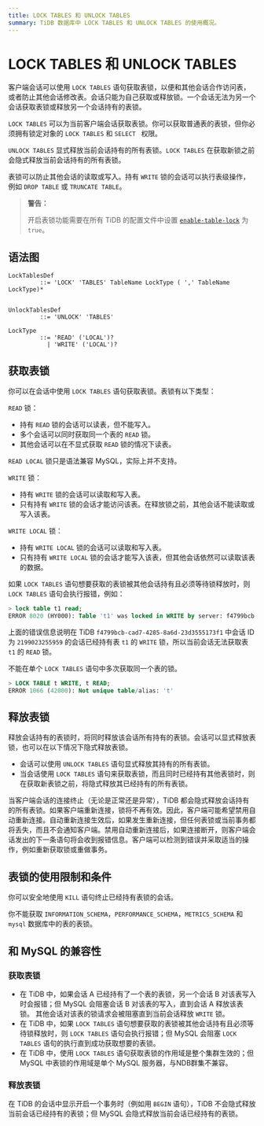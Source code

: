 ```yaml
---
title: LOCK TABLES 和 UNLOCK TABLES
summary: TiDB 数据库中 LOCK TABLES 和 UNLOCK TABLES 的使用概况。
---
```


# LOCK TABLES 和 UNLOCK TABLES

客户端会话可以使用 `LOCK TABLES` 语句获取表锁，以便和其他会话合作访问表，或者防止其他会话修改表。会话只能为自己获取或释放锁。一个会话无法为另一个会话获取表锁或释放另一个会话持有的表锁。

`LOCK TABLES` 可以为当前客户端会话获取表锁。你可以获取普通表的表锁，但你必须拥有锁定对象的 `LOCK TABLES` 和 `SELECT ` 权限。

`UNLOCK TABLES` 显式释放当前会话持有的所有表锁。`LOCK TABLES` 在获取新锁之前会隐式释放当前会话持有的所有表锁。

表锁可以防止其他会话的读取或写入。持有 `WRITE` 锁的会话可以执行表级操作，例如 `DROP TABLE` 或 `TRUNCATE TABLE`。

> **警告：**
>
> 开启表锁功能需要在所有 TiDB 的配置文件中设置 [`enable-table-lock`](/tidb-configuration-file.md#enable-table-lock-从-v400-版本开始引入) 为 `true`。

## 语法图

```ebnf+diagram
LockTablesDef
         ::= 'LOCK' 'TABLES' TableName LockType ( ',' TableName LockType)*


UnlockTablesDef
         ::= 'UNLOCK' 'TABLES'

LockType
         ::= 'READ' ('LOCAL')?
           | 'WRITE' ('LOCAL')?
```

## 获取表锁

你可以在会话中使用 `LOCK TABLES` 语句获取表锁。表锁有以下类型：

`READ` 锁：

  - 持有 `READ` 锁的会话可以读表，但不能写入。
  - 多个会话可以同时获取同一个表的 `READ` 锁。
  - 其他会话可以在不显式获取 `READ` 锁的情况下读表。

`READ LOCAL` 锁只是语法兼容 MySQL，实际上并不支持。

`WRITE` 锁：

  - 持有 `WRITE` 锁的会话可以读取和写入表。
  - 只有持有 `WRITE` 锁的会话才能访问该表。在释放锁之前，其他会话不能读取或写入该表。

`WRITE LOCAL` 锁：

  - 持有 `WRITE LOCAL` 锁的会话可以读取和写入表。
  - 只有持有 `WRITE LOCAL` 锁的会话才能写入该表，但其他会话依然可以读取该表的数据。

如果 `LOCK TABLES` 语句想要获取的表锁被其他会话持有且必须等待锁释放时，则 `LOCK TABLES` 语句会执行报错，例如：

```sql
> lock table t1 read;
ERROR 8020 (HY000): Table 't1' was locked in WRITE by server: f4799bcb-cad7-4285-8a6d-23d3555173f1_session: 2199023255959
```

上面的错误信息说明在 TiDB `f4799bcb-cad7-4285-8a6d-23d3555173f1` 中会话 ID 为 `2199023255959` 的会话已经持有表 `t1` 的 `WRITE` 锁，所以当前会话无法获取表 `t1` 的 `READ` 锁。

不能在单个 `LOCK TABLES` 语句中多次获取同一个表的锁。

```sql
> LOCK TABLE t WRITE, t READ;
ERROR 1066 (42000): Not unique table/alias: 't'
```

## 释放表锁

释放会话持有的表锁时，将同时释放该会话所有持有的表锁。会话可以显式释放表锁，也可以在以下情况下隐式释放表锁。

- 会话可以使用 `UNLOCK TABLES` 语句显式释放其持有的所有表锁。
- 当会话使用 `LOCK TABLES` 语句来获取表锁，而且同时已经持有其他表锁时，则在获取新表锁之前，将隐式释放其已经持有的所有表锁。

当客户端会话的连接终止（无论是正常还是异常），TiDB 都会隐式释放会话持有的所有表锁。如果客户端重新连接，锁将不再有效。因此，客户端可能希望禁用自动重新连接。自动重新连接生效后，如果发生重新连接，但任何表锁或当前事务都将丢失，而且不会通知客户端。禁用自动重新连接后，如果连接断开，则客户端会话发出的下一条语句将会收到报错信息。客户端可以检测到错误并采取适当的操作，例如重新获取锁或重做事务。

## 表锁的使用限制和条件

你可以安全地使用 `KILL` 语句终止已经持有表锁的会话。

你不能获取 `INFORMATION_SCHEMA`，`PERFORMANCE_SCHEMA`，`METRICS_SCHEMA` 和 `mysql` 数据库中的表的表锁。

## 和 MySQL 的兼容性

### 获取表锁

- 在 TiDB 中，如果会话 A 已经持有了一个表的表锁，另一个会话 B 对该表写入时会报错；但 MySQL 会阻塞会话 B 对该表的写入，直到会话 A 释放该表锁。
其他会话对该表的锁请求会被阻塞直到当前会话释放 `WRITE` 锁。
- 在 TiDB 中，如果 `LOCK TABLES` 语句想要获取的表锁被其他会话持有且必须等待锁释放时，则 `LOCK TABLES` 语句会执行报错；但 MySQL 会阻塞 `LOCK TABLES` 语句的执行直到成功获取想要的表锁。
- 在 TiDB 中，使用 `LOCK TABLES` 语句获取表锁的作用域是整个集群生效的；但 MySQL 中表锁的作用域是单个 MySQL 服务器，与NDB群集不兼容。 

### 释放表锁

在 TiDB 的会话中显示开启一个事务时（例如用 `BEGIN` 语句），TiDB 不会隐式释放当前会话已经持有的表锁；但 MySQL 会隐式释放当前会话已经持有的表锁。